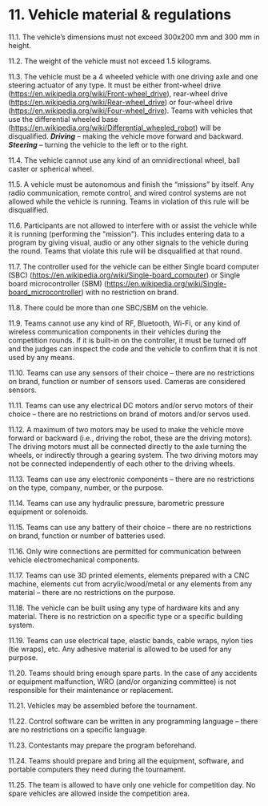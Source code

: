 # 11. **Vehicle material & regulations**

11.1. The vehicle’s dimensions must not exceed 300x200 mm and 300 mm in height.

11.2. The weight of the vehicle must not exceed 1.5 kilograms.

11.3. The vehicle must be a 4 wheeled vehicle with one driving axle and one steering actuator of any type. It must be either front-wheel drive (https://en.wikipedia.org/wiki/Front-wheel_drive), rear-wheel drive (https://en.wikipedia.org/wiki/Rear-wheel_drive) or four-wheel drive (https://en.wikipedia.org/wiki/Four-wheel_drive). Teams with vehicles that use the differential wheeled base (https://en.wikipedia.org/wiki/Differential_wheeled_robot) will be disqualified. ***Driving*** – making the vehicle move forward and backward. ***Steering*** – turning the vehicle to the left or to the right.

11.4. The vehicle cannot use any kind of an omnidirectional wheel, ball caster or spherical wheel.

11.5. A vehicle must be autonomous and finish the “missions” by itself. Any radio communication, remote control, and wired control systems are not allowed while the vehicle is running. Teams in violation of this rule will be disqualified.

11.6. Participants are not allowed to interfere with or assist the vehicle while it is running (performing the "mission"). This includes entering data to a program by giving visual, audio or any other signals to the vehicle during the round. Teams that violate this rule will be disqualified at that round.

11.7. The controller used for the vehicle can be either Single board computer (SBC) (https://en.wikipedia.org/wiki/Single-board_computer) or Single board microcontroller (SBM) (https://en.wikipedia.org/wiki/Single-board_microcontroller) with no restriction on brand.

11.8. There could be more than one SBC/SBM on the vehicle.

11.9. Teams cannot use any kind of RF, Bluetooth, Wi-Fi, or any kind of wireless communication components in their vehicles during the competition rounds. If it is built-in on the controller, it must be turned off and the judges can inspect the code and the vehicle to confirm that it is not used by any means.

11.10. Teams can use any sensors of their choice – there are no restrictions on brand, function or number of sensors used. Cameras are considered sensors.

11.11. Teams can use any electrical DC motors and/or servo motors of their choice – there are no restrictions on brand of motors and/or servos used.

11.12. A maximum of two motors may be used to make the vehicle move forward or backward (i.e., driving the robot, these are the driving motors). The driving motors must all be connected directly to the axle turning the wheels, or indirectly through a gearing system. The two driving motors may not be connected independently of each other to the driving wheels.

11.13. Teams can use any electronic components – there are no restrictions on the type, company, number, or the purpose.

11.14. Teams can use any hydraulic pressure, barometric pressure equipment or solenoids.

11.15. Teams can use any battery of their choice – there are no restrictions on brand, function or number of batteries used.

11.16. Only wire connections are permitted for communication between vehicle electromechanical components.

11.17. Teams can use 3D printed elements, elements prepared with a CNC machine, elements cut from acrylic/wood/metal or any elements from any material – there are no restrictions on the purpose.

11.18. The vehicle can be built using any type of hardware kits and any material. There is no restriction on a specific type or a specific building system.

11.19. Teams can use electrical tape, elastic bands, cable wraps, nylon ties (tie wraps), etc. Any adhesive material is allowed to be used for any purpose.

11.20. Teams should bring enough spare parts. In the case of any accidents or equipment malfunction, WRO (and/or organizing committee) is not responsible for their maintenance or replacement.

11.21. Vehicles may be assembled before the tournament.

11.22. Control software can be written in any programming language – there are no restrictions on a specific language.

11.23. Contestants may prepare the program beforehand.

11.24. Teams should prepare and bring all the equipment, software, and portable computers they need during the tournament.

11.25. The team is allowed to have only one vehicle for competition day. No spare vehicles are allowed inside the competition area.